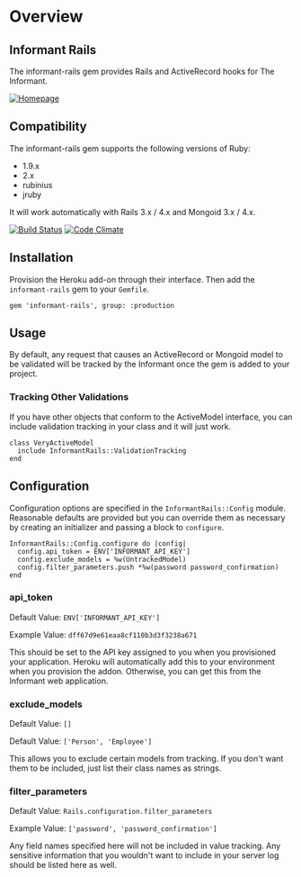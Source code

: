 # Overview

## Informant Rails

The informant-rails gem provides Rails and ActiveRecord hooks for The Informant.

[![Homepage](https://s3.amazonaws.com/assets.heroku.com/addons.heroku.com/icons/1347/original.png)](https://addons.heroku.com/informant)

## Compatibility

The informant-rails gem supports the following versions of Ruby:
- 1.9.x
- 2.x
- rubinius
- jruby

It will work automatically with Rails 3.x / 4.x and Mongoid 3.x / 4.x.

[![Build Status](https://travis-ci.org/informantapp/informant-rails.svg?branch=master)](https://travis-ci.org/informantapp/informant-rails)
[![Code Climate](https://codeclimate.com/github/informantapp/informant-rails.png)](https://codeclimate.com/github/informantapp/informant-rails)

## Installation

Provision the Heroku add-on through their interface. Then add the `informant-rails` gem to your `Gemfile`.

```
gem 'informant-rails', group: :production
```

## Usage

By default, any request that causes an ActiveRecord or Mongoid model to be validated will be tracked by the Informant once the gem is added to your project.

### Tracking Other Validations

If you have other objects that conform to the ActiveModel interface, you can include validation tracking in your class and it will just work.

```
class VeryActiveModel
  include InformantRails::ValidationTracking
end
```

## Configuration

Configuration options are specified in the `InformantRails::Config` module. Reasonable defaults are provided but you can override them as necessary by creating an initializer and passing a block to `configure`.

```
InformantRails::Config.configure do |config|
  config.api_token = ENV['INFORMANT_API_KEY']
  config.exclude_models = %w(UntrackedModel)
  config.filter_parameters.push *%w(password password_confirmation)
end
```

### api_token

Default Value: `ENV['INFORMANT_API_KEY']`

Example Value: `dff67d9e61eaa8cf110b3d3f3238a671`

This should be set to the API key assigned to you when you provisioned your application. Heroku will automatically add this to your environment when you provision the addon. Otherwise, you can get this from the Informant web application.

### exclude_models

Default Value: `[]`

Default Value: `['Person', 'Employee']`

This allows you to exclude certain models from tracking. If you don't want them to be included, just list their class names as strings.

### filter_parameters

Default Value: `Rails.configuration.filter_parameters`

Example Value: `['password', 'password_confirmation']`

Any field names specified here will not be included in value tracking. Any sensitive information that you wouldn't want to include in your server log should be listed here as well.
